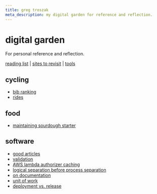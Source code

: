 ```yaml
---
title: greg troszak
meta_description: my digital garden for reference and reflection.
---
```


# digital garden

For personal reference and reflection.

[reading list](./reading-list.md) |
[sites to revisit](/content/sites-to-revisit.md) |
[tools](/content/tools.md)

## cycling

- [bib ranking](/content/cycling/bib-ranking.md)
- [rides](/content/cycling/rides.md)

## food

- [maintaining sourdough starter](/content/food/maintaining-sourdough-starter.md)

## software

- [good articles](/content/software/articles.md)
- [validation](/content/software/validation.md)
- [AWS lambda authorizer caching](/content/software/lambda-authorizer-caching.md)
- [logical separation before process separation](/content/software/logical-separation-before-process-separation.md)
- [on documentation](/content/software/on-documentation.md)
- [unit of work](/content/software/uow.md)
- [deployment vs. release](/content/software/deployment-vs-release.md)
